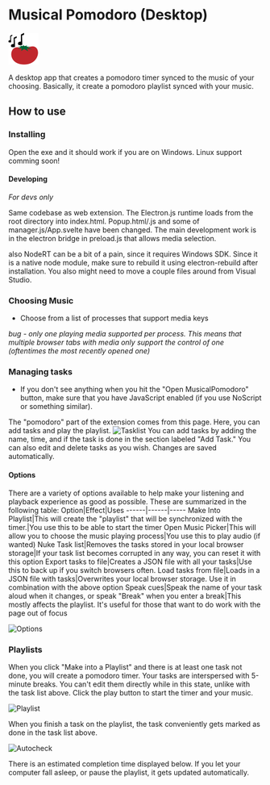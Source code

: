 # Musical Pomodoro (Desktop)

![tomato with music notes](public/favicon.svg)

A desktop app that creates a pomodoro timer synced to the music of your choosing.
Basically, it create a pomodoro playlist synced with your music.

## How to use

### Installing

Open the exe and it should work if you are on Windows. Linux support comming soon!

#### Developing

*For devs only*

Same codebase as web extension. The Electron.js runtime loads from the root directory into index.html. Popup.html/.js and some of manager.js/App.svelte have been changed. The main development work is in the electron bridge in preload.js that allows media selection.

also NodeRT can be a bit of a pain, since it requires Windows SDK. Since it is a native node module, make sure to rebuild it using electron-rebuild after installation. You also might need to move a couple files around from Visual Studio.

### Choosing Music

* Choose from a list of processes that support media keys

*bug - only one playing media supported per process. This means that multiple browser tabs with media only support the control of one (oftentimes the most recently opened one)*

### Managing tasks

* If you don't see anything when you hit the "Open MusicalPomodoro" button, make sure that you have JavaScript enabled (if you use NoScript or something similar).

The "pomodoro" part of the extension comes from this page. Here, you can add tasks and play the playlist.
![Tasklist](https://user-images.githubusercontent.com/55459863/118384696-39a9f300-b5d6-11eb-9905-b91b840813e2.gif)
You can add tasks by adding the name, time, and if the task is done in the section labeled "Add Task." You can also edit and delete tasks as you wish. Changes are saved automatically.

#### Options

There are a variety of options available to help make your listening and playback experience as good as possible. These are summarized in the following table:
Option|Effect|Uses
------|------|-----
Make Into Playlist|This will create the "playlist" that will be synchronized with the timer.|You use this to be able to start the timer
Open Music Picker|This will allow you to choose the music playing process|You use this to play audio (if wanted)
Nuke Task list|Removes the tasks stored in your local browser storage|If your task list becomes corrupted in any way, you can reset it with this option
Export tasks to file|Creates a JSON file with all your tasks|Use this to back up if you switch browsers often.
Load tasks from file|Loads in a JSON file with tasks|Overwrites your local browser storage. Use it in combination with the above option
Speak cues|Speak the name of your task aloud when it changes, or speak "Break" when you enter a break|This mostly affects the playlist. It's useful for those that want to do work with the page out of focus

![Options](https://user-images.githubusercontent.com/55459863/118384840-922dc000-b5d7-11eb-88fb-8325b3d4ddab.gif)



### Playlists

When you click "Make into a Playlist" and there is at least one task not done, you will create a pomodoro timer. Your tasks are interspersed with 5-minute breaks. You can't edit them directly while in this state, unlike with the task list above. Click the play button to start the timer and your music.

![Playlist](https://user-images.githubusercontent.com/55459863/118384826-67dc0280-b5d7-11eb-984e-ab82fa005cd5.gif)

When you finish a task on the playlist, the task conveniently gets marked as done in the task list above. 

![Autocheck](https://user-images.githubusercontent.com/55459863/118384849-b9848d00-b5d7-11eb-98ea-848334018882.gif)

There is an estimated completion time displayed below. If you let your computer fall asleep, or pause the playlist, it gets updated automatically.


